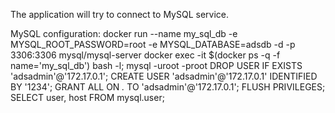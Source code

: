 The application will try to connect to MySQL service.

MySQL configuration:
docker run --name my_sql_db -e MYSQL_ROOT_PASSWORD=root -e MYSQL_DATABASE=adsdb -d -p 3306:3306 mysql/mysql-server
docker exec -it $(docker ps -q -f name='my_sql_db') bash -l;
mysql -uroot -proot
DROP USER IF EXISTS 'adsadmin'@'172.17.0.1';
CREATE USER 'adsadmin'@'172.17.0.1' IDENTIFIED BY '1234';
GRANT ALL ON *.* TO 'adsadmin'@'172.17.0.1';
FLUSH PRIVILEGES;
SELECT user, host FROM mysql.user;
